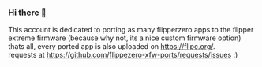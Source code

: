 ### Hi there 👋
This account is dedicated to porting as many flipperzero apps to the flipper extreme firmware (because why not, its a nice custom firmware option)
thats all, every ported app is also uploaded on https://flipc.org/.
<br>
requests at https://github.com/flippezero-xfw-ports/requests/issues :)

<!--
**flipperzero-xfw-ports/flipperzero-xfw-ports** is a ✨ _special_ ✨ repository because its `README.md` (this file) appears on your GitHub profile.

